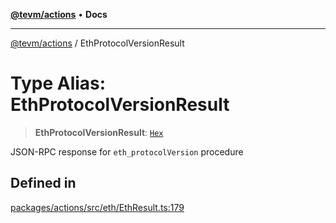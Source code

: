 [**@tevm/actions**](../README.md) • **Docs**

***

[@tevm/actions](../globals.md) / EthProtocolVersionResult

# Type Alias: EthProtocolVersionResult

> **EthProtocolVersionResult**: [`Hex`](Hex.md)

JSON-RPC response for `eth_protocolVersion` procedure

## Defined in

[packages/actions/src/eth/EthResult.ts:179](https://github.com/qbzzt/tevm-monorepo/blob/main/packages/actions/src/eth/EthResult.ts#L179)
